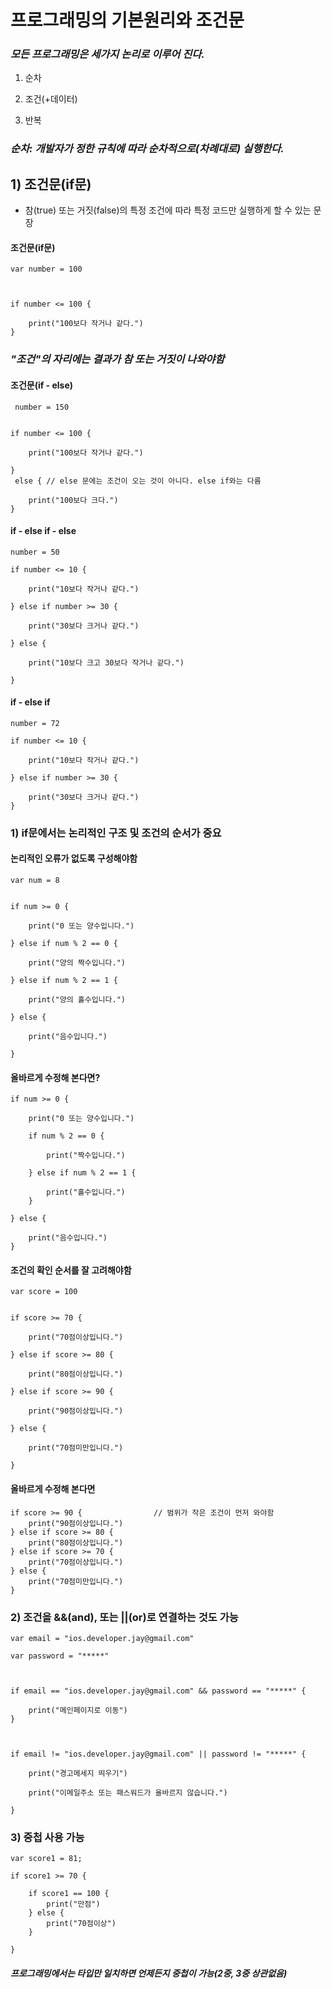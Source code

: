 # 프로그래밍의 기본원리와 조건문

### _모든 프로그래밍은 세가지 논리로 이루어 진다._

1. 순차

2. 조건(+데이터)

3. 반복

### _순차: 개발자가 정한 규칙에 따라 순차적으로(차례대로) 실행한다._

## 1) 조건문(if문)

- 참(true) 또는 거짓(false)의 특정 조건에 따라 특정 코드만 실행하게 할 수 있는 문장

#### 조건문(if문)

```
var number = 100



if number <= 100 {

    print("100보다 작거나 같다.")
}

```

### _"조건"의 자리에는 결과가 참 또는 거짓이 나와야함_

#### 조건문(if - else)

```
 number = 150


if number <= 100 {

    print("100보다 작거나 같다.")

}
 else { // else 문에는 조건이 오는 것이 아니다. else if와는 다름

    print("100보다 크다.")
}

```

#### if - else if - else

```
number = 50

if number <= 10 {

    print("10보다 작거나 같다.")

} else if number >= 30 {

    print("30보다 크거나 같다.")

} else {

    print("10보다 크고 30보다 작거나 같다.")

}
```

#### if - else if

```
number = 72

if number <= 10 {

    print("10보다 작거나 같다.")

} else if number >= 30 {

    print("30보다 크거나 같다.")
}

```

### 1) if문에서는 논리적인 구조 및 조건의 순서가 중요

#### 논리적인 오류가 없도록 구성해야함

```
var num = 8


if num >= 0 {

    print("0 또는 양수입니다.")

} else if num % 2 == 0 {

    print("양의 짝수입니다.")

} else if num % 2 == 1 {

    print("양의 홀수입니다.")

} else {

    print("음수입니다.")

}

```

#### 올바르게 수정해 본다면?

```
if num >= 0 {

    print("0 또는 양수입니다.")

    if num % 2 == 0 {

        print("짝수입니다.")

    } else if num % 2 == 1 {

        print("홀수입니다.")
    }

} else {

    print("음수입니다.")
}

```

#### 조건의 확인 순서를 잘 고려해야함

```
var score = 100


if score >= 70 {

    print("70점이상입니다.")

} else if score >= 80 {

    print("80점이상입니다.")

} else if score >= 90 {

    print("90점이상입니다.")

} else {

    print("70점미만입니다.")

}

```

#### 올바르게 수정해 본다면

```
if score >= 90 {                // 범위가 작은 조건이 먼저 와야함
    print("90점이상입니다.")
} else if score >= 80 {
    print("80점이상입니다.")
} else if score >= 70 {
    print("70점이상입니다.")
} else {
    print("70점미만입니다.")
}

```

### 2) 조건을 &&(and), 또는 ||(or)로 연결하는 것도 가능

```
var email = "ios.developer.jay@gmail.com"

var password = "*****"



if email == "ios.developer.jay@gmail.com" && password == "*****" {

    print("메인페이지로 이동")
}



if email != "ios.developer.jay@gmail.com" || password != "*****" {

    print("경고메세지 띄우기")

    print("이메일주소 또는 패스워드가 올바르지 않습니다.")

}

```

### 3) 중첩 사용 가능

```
var score1 = 81;

if score1 >= 70 {

    if score1 == 100 {
        print("만점")
    } else {
        print("70점이상")
    }

}
```

#### _프로그래밍에서는 타입만 일치하면 언제든지 중첩이 가능(2중, 3중 상관없음)_
